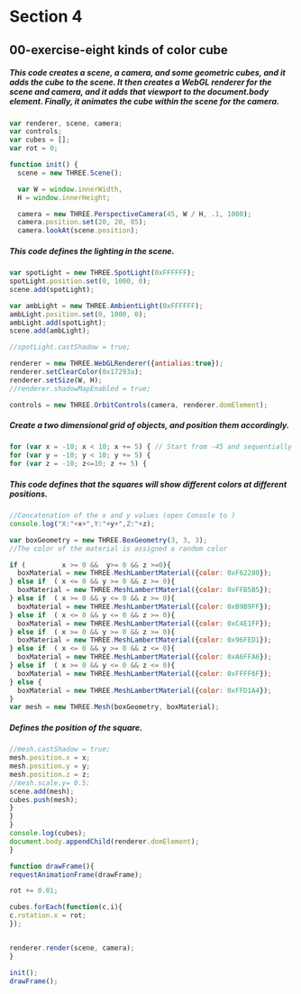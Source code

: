# Section 4

## 00-exercise-eight kinds of color cube

##### This code creates a scene, a camera, and some geometric cubes, and it adds the cube to the scene. It then creates a WebGL renderer for the scene and camera, and it adds that viewport to the document.body element. Finally, it animates the cube within the scene for the camera.
```javascript
var renderer, scene, camera;
var controls;
var cubes = [];
var rot = 0;

function init() {
  scene = new THREE.Scene();

  var W = window.innerWidth,
  H = window.innerHeight;

  camera = new THREE.PerspectiveCamera(45, W / H, .1, 1000);
  camera.position.set(20, 20, 85);
  camera.lookAt(scene.position);

```
##### This code defines the lighting in the scene.

```javascript
var spotLight = new THREE.SpotLight(0xFFFFFF);
spotLight.position.set(0, 1000, 0);
scene.add(spotLight);

var ambLight = new THREE.AmbientLight(0xFFFFFF);
ambLight.position.set(0, 1000, 0);
ambLight.add(spotLight);
scene.add(ambLight);

//spotLight.castShadow = true;

renderer = new THREE.WebGLRenderer({antialias:true});
renderer.setClearColor(0x17293a);
renderer.setSize(W, H);
//renderer.shadowMapEnabled = true;

controls = new THREE.OrbitControls(camera, renderer.domElement);
```

##### Create a two dimensional grid of objects, and position them accordingly.

```javascript
for (var x = -10; x < 10; x += 5) { // Start from -45 and sequentially add one every 5 pixels
for (var y = -10; y < 10; y += 5) {
for (var z = -10; z<=10; z += 5) {
```
##### This code defines that the squares will show different colors at different positions.

```javascript
//Concatenation of the x and y values (open Console to )
console.log("X:"+x+",Y:"+y+",Z:"+z);

var boxGeometry = new THREE.BoxGeometry(3, 3, 3);
//The color of the material is assigned a random color

if (         x >= 0 &&  y>= 0 && z >=0){
  boxMaterial = new THREE.MeshLambertMaterial({color: 0xF62280});
} else if  ( x <= 0 && y >= 0 && z >= 0){
  boxMaterial = new THREE.MeshLambertMaterial({color: 0xFFB5B5});
} else if  ( x >= 0 && y <= 0 && z >= 0){
  boxMaterial = new THREE.MeshLambertMaterial({color: 0xB9B9FF});
} else if  ( x <= 0 && y <= 0 && z >= 0){
  boxMaterial = new THREE.MeshLambertMaterial({color: 0xC4E1FF});
} else if  ( x >= 0 && y >= 0 && z >= 0){
  boxMaterial = new THREE.MeshLambertMaterial({color: 0x96FED1});
} else if  ( x <= 0 && y >= 0 && z <= 0){
  boxMaterial = new THREE.MeshLambertMaterial({color: 0xA6FFA6});
} else if  ( x >= 0 && y <= 0 && z <= 0){
  boxMaterial = new THREE.MeshLambertMaterial({color: 0xFFFF6F});
} else {
  boxMaterial = new THREE.MeshLambertMaterial({color: 0xFFD1A4});
}
var mesh = new THREE.Mesh(boxGeometry, boxMaterial);
```
##### Defines the position of the square.

```javascript
//mesh.castShadow = true;
mesh.position.x = x;
mesh.position.y = y;
mesh.position.z = z;
//mesh.scale.y= 0.5;
scene.add(mesh);
cubes.push(mesh);
}
}
}
console.log(cubes);
document.body.appendChild(renderer.domElement);
}

function drawFrame(){
requestAnimationFrame(drawFrame);

rot += 0.01;

cubes.forEach(function(c,i){
c.rotation.x = rot;
});


renderer.render(scene, camera);
}

init();
drawFrame();
```
